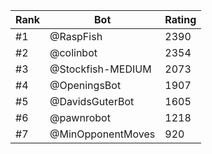 Rank|Bot|Rating
---|---|---
#1|@RaspFish|2390
#2|@colinbot|2354
#3|@Stockfish-MEDIUM|2073
#4|@OpeningsBot|1907
#5|@DavidsGuterBot|1605
#6|@pawnrobot|1218
#7|@MinOpponentMoves|920
